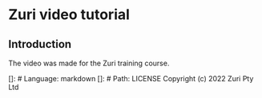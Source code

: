 # Zuri video tutorial

## Introduction

The video was made for the Zuri training course.

[]: # Language: markdown
[]: # Path: LICENSE
Copyright (c) 2022 Zuri Pty Ltd
